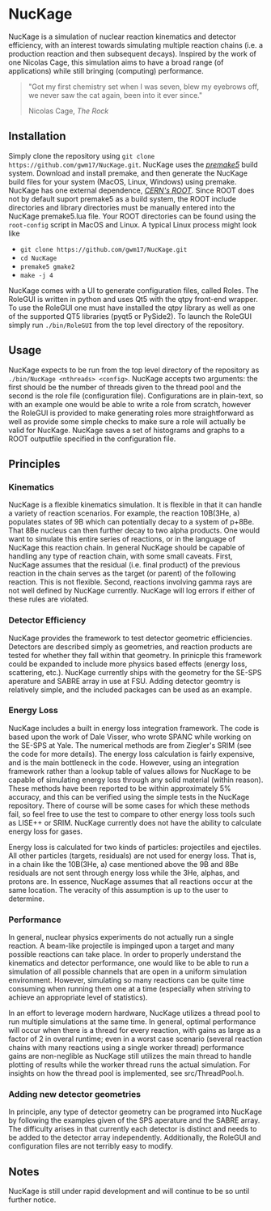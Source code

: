 # NucKage

NucKage is a simulation of nuclear reaction kinematics and detector efficiency, with an interest towards simulating multiple reaction chains (i.e. a production reaction and then subsequent decays). Inspired by the work of one Nicolas Cage, this simulation aims to have a broad range (of applications) while still bringing (computing) performance.

>"Got my first chemistry set when I was seven, blew my eyebrows off, we never saw the cat again, been into it ever since."
>
>Nicolas Cage, *The Rock*

## Installation
Simply clone the repository using `git clone https://github.com/gwm17/NucKage.git`. NucKage uses the *[premake5](https://premake.github.io/)* build system. Download and install premake, and then generate the NucKage build files for your system (MacOS, Linux, Windows) using premake. NucKage has one external dependence, *[CERN's ROOT](https://root.cern.ch/)*. Since ROOT does not by default suport premake5 as a build system, the ROOT include directories and library directories must be manually entered into the NucKage premake5.lua file. Your ROOT directories can be found using the `root-config` script in MacOS and Linux. A typical Linux process might look like

- `git clone https://github.com/gwm17/NucKage.git`
- `cd NucKage`
- `premake5 gmake2`
- `make -j 4`

NucKage comes with a UI to generate configuration files, called Roles. The RoleGUI is written in python and uses Qt5 with the qtpy front-end wrapper. To use the RoleGUI one must have installed the qtpy library as well as one of the supported QT5 libraries (pyqt5 or PySide2). To launch the RoleGUI simply run `./bin/RoleGUI` from the top level directory of the repository.

## Usage
NucKage expects to be run from the top level directory of the repository as `./bin/NucKage <nthreads> <config>`. NucKage accepts two arguments: the first should be the number of threads given to the thread pool and the second is the role file (configuration file). Configurations are in plain-text, so with an example one would be able to write a role from scratch, however the RoleGUI is provided to make generating roles more straightforward as well as provide some simple checks to make sure a role will actually be valid for NucKage. NucKage saves a set of histograms and graphs to a ROOT outputfile specified in the configuration file.

## Principles

### Kinematics
NucKage is a flexible kinematics simulation. It is flexible in that it can handle a variety of reaction scenarios. For example, the reaction 10B(3He, a) populates states of 9B which can potentially decay to a system of p+8Be. That 8Be nucleus can then further decay to two alpha products. One would want to simulate this entire series of reactions, or in the language of NucKage this reaction chain. In general NucKage should be capable of handling any type of reaction chain, with some small caveats. First, NucKage assumes that the residual (i.e. final product) of the previous reaction in the chain serves as the target (or parent) of the following reaction. This is not flexible. Second, reactions involving gamma rays are not well defined by NucKage currently. NucKage will log errors if either of these rules are violated.

### Detector Efficiency
NucKage provides the framework to test detector geometric efficiencies. Detectors are described simply as geometries, and reaction products are tested for whether they fall within that geometry. In prinicple this framework could be expanded to include more physics based effects (energy loss, scattering, etc.). NucKage currently ships with the geometry for the SE-SPS aperature and SABRE array in use at FSU. Adding detector geomtry is relatively simple, and the included packages can be used as an example.

### Energy Loss
NucKage includes a built in energy loss integration framework. The code is based upon the work of Dale Visser, who wrote SPANC while working on the SE-SPS at Yale. The numerical methods are from Ziegler's SRIM (see the code for more details). The energy loss calculation is fairly expensive, and is the main bottleneck in the code. However, using an integration framework rather than a lookup table of values allows for NucKage to be capable of simulating energy loss through any solid material (within reason). These methods have been reported to be within approximately 5% accuracy, and this can be verified using the simple tests in the NucKage repository. There of course will be some cases for which these methods fail, so feel free to use the test to compare to other energy loss tools such as LISE++ or SRIM. NucKage currently does not have the ability to calculate energy loss for gases.

Energy loss is calculated for two kinds of particles: projectiles and ejectiles. All other particles (targets, residuals) are not used for energy loss. That is, in a chain like the 10B(3He, a) case mentioned above the 9B and 8Be residuals are not sent through energy loss while the 3He, alphas, and protons are. In essence, NucKage assumes that all reactions occur at the same location. The veracity of this assumption is up to the user to determine. 

### Performance
In general, nuclear physics experiments do not actually run a single reaction. A beam-like projectile is impinged upon a target and many possible reactions can take place. In order to properly understand the kinematics and detector performance, one would like to be able to run a simulation of all possible channels that are open in a uniform simulation environment. However, simulating so many reactions can be quite time consuming when running them one at a time (especially when striving to achieve an appropriate level of statistics).

In an effort to leverage modern hardware, NucKage utilizes a thread pool to run multiple simulations at the same time. In general, optimal performance will occur when there is a thread for every reaction, with gains as large as a factor of 2 in overal runtime; even in a worst case scenario (several reaction chains with many reactions using a single worker thread) performance gains are non-neglible as NucKage still utilizes the main thread to handle plotting of results while the worker thread runs the actual simulation. For insights on how the thread pool is implemented, see src/ThreadPool.h.

### Adding new detector geometries
In principle, any type of detector geometry can be programed into NucKage by following the examples given of the SPS aperature and the SABRE array. The difficulty arises in that currently each detector is distinct and needs to be added to the detector array independently. Additionally, the RoleGUI and configuration files are not terribly easy to modify.

## Notes
NucKage is still under rapid development and will continue to be so until further notice.